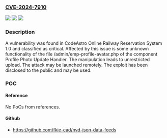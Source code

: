 ### [CVE-2024-7910](https://cve.mitre.org/cgi-bin/cvename.cgi?name=CVE-2024-7910)
![](https://img.shields.io/static/v1?label=Product&message=Online%20Railway%20Reservation%20System&color=blue)
![](https://img.shields.io/static/v1?label=Version&message=%3D%201.0%20&color=brighgreen)
![](https://img.shields.io/static/v1?label=Vulnerability&message=CWE-434%20Unrestricted%20Upload&color=brighgreen)

### Description

A vulnerability was found in CodeAstro Online Railway Reservation System 1.0 and classified as critical. Affected by this issue is some unknown functionality of the file /admin/emp-profile-avatar.php of the component Profile Photo Update Handler. The manipulation leads to unrestricted upload. The attack may be launched remotely. The exploit has been disclosed to the public and may be used.

### POC

#### Reference
No PoCs from references.

#### Github
- https://github.com/fkie-cad/nvd-json-data-feeds

